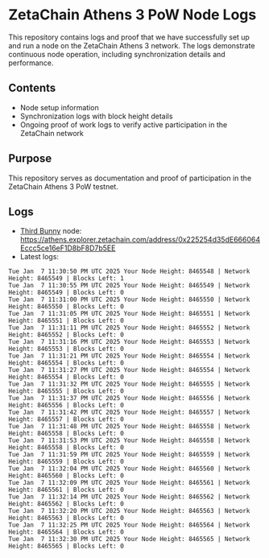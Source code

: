 # ZetaChain Athens 3 PoW Node Logs
This repository contains logs and proof that we have successfully set up and run a node on the ZetaChain Athens 3 network. The logs demonstrate continuous node operation, including synchronization details and performance.

## Contents
- Node setup information
- Synchronization logs with block height details
- Ongoing proof of work logs to verify active participation in the ZetaChain network

## Purpose
This repository serves as documentation and proof of participation in the ZetaChain Athens 3 PoW testnet.

## Logs

- [Third Bunny](https://thirdbunny.xyz/) node: https://athens.explorer.zetachain.com/address/0x225254d35dE666064Eccc5ce16eF1D8bF8D7b5EE
- Latest logs:
```
Tue Jan  7 11:30:50 PM UTC 2025 Your Node Height: 8465548 | Network Height: 8465549 | Blocks Left: 1
Tue Jan  7 11:30:55 PM UTC 2025 Your Node Height: 8465549 | Network Height: 8465549 | Blocks Left: 0
Tue Jan  7 11:31:00 PM UTC 2025 Your Node Height: 8465550 | Network Height: 8465550 | Blocks Left: 0
Tue Jan  7 11:31:05 PM UTC 2025 Your Node Height: 8465551 | Network Height: 8465551 | Blocks Left: 0
Tue Jan  7 11:31:11 PM UTC 2025 Your Node Height: 8465552 | Network Height: 8465552 | Blocks Left: 0
Tue Jan  7 11:31:16 PM UTC 2025 Your Node Height: 8465553 | Network Height: 8465553 | Blocks Left: 0
Tue Jan  7 11:31:21 PM UTC 2025 Your Node Height: 8465554 | Network Height: 8465554 | Blocks Left: 0
Tue Jan  7 11:31:27 PM UTC 2025 Your Node Height: 8465554 | Network Height: 8465554 | Blocks Left: 0
Tue Jan  7 11:31:32 PM UTC 2025 Your Node Height: 8465555 | Network Height: 8465555 | Blocks Left: 0
Tue Jan  7 11:31:37 PM UTC 2025 Your Node Height: 8465556 | Network Height: 8465556 | Blocks Left: 0
Tue Jan  7 11:31:42 PM UTC 2025 Your Node Height: 8465557 | Network Height: 8465557 | Blocks Left: 0
Tue Jan  7 11:31:48 PM UTC 2025 Your Node Height: 8465558 | Network Height: 8465558 | Blocks Left: 0
Tue Jan  7 11:31:53 PM UTC 2025 Your Node Height: 8465558 | Network Height: 8465558 | Blocks Left: 0
Tue Jan  7 11:31:59 PM UTC 2025 Your Node Height: 8465559 | Network Height: 8465559 | Blocks Left: 0
Tue Jan  7 11:32:04 PM UTC 2025 Your Node Height: 8465560 | Network Height: 8465560 | Blocks Left: 0
Tue Jan  7 11:32:09 PM UTC 2025 Your Node Height: 8465561 | Network Height: 8465561 | Blocks Left: 0
Tue Jan  7 11:32:14 PM UTC 2025 Your Node Height: 8465562 | Network Height: 8465562 | Blocks Left: 0
Tue Jan  7 11:32:20 PM UTC 2025 Your Node Height: 8465563 | Network Height: 8465563 | Blocks Left: 0
Tue Jan  7 11:32:25 PM UTC 2025 Your Node Height: 8465564 | Network Height: 8465564 | Blocks Left: 0
Tue Jan  7 11:32:30 PM UTC 2025 Your Node Height: 8465565 | Network Height: 8465565 | Blocks Left: 0
```
